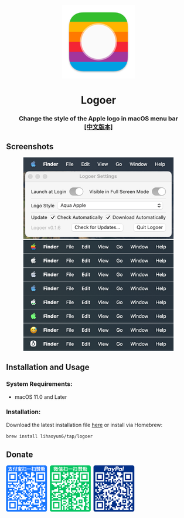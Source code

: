 # 
<p align="center">
<img src="./Logoer/Assets.xcassets/AppIcon.appiconset/icon_128x128@2x.png" width="200" height="200" />
<h1 align="center">Logoer</h1>
<h3 align="center">Change the style of the Apple logo in macOS menu bar<br><a href="./README_zh.md">[中文版本]</a></h3> 
</p>

## Screenshots
<p align="center">
<img alt="Logoer Screenshots" src="./img/preview.png" width="410"/>
<br>
<img alt="Logoer Screenshots2" src="./img/preview2.png" width="410"/>
</p>

## Installation and Usage
### System Requirements:
- macOS 11.0 and Later  

### Installation:
Download the latest installation file [here](../../releases/latest) or install via Homebrew:  

```bash
brew install lihaoyun6/tap/logoer
```  

## Donate
<img src="./img/donate.png" width="350"/>
